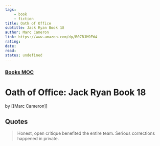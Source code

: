 ```yaml
---
tags:
    - book
    - fiction
title: Oath of Office
subtitle: Jack Ryan Book 18
author: Marc Cameron
link: https://www.amazon.com/dp/B07BJM9FW4
rating:
date:
read:
status: undefined
---
```


### [Books MOC](Books%20MOC.md)

# Oath of Office: Jack Ryan Book 18

by [[Marc Cameron]]

## Quotes

> Honest, open critique benefited the entire team. Serious corrections happened in private.
